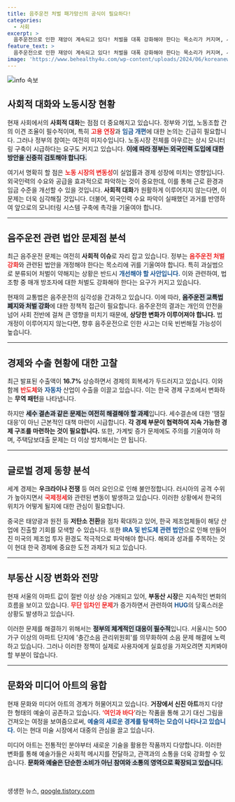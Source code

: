 ```yaml
---
title: 음주운전 처벌 패가망신의 공식이 필요하다!
categories:
  - 사회
excerpt: >
  음주운전으로 인한 재앙이 계속되고 있다! 처벌을 대폭 강화해야 한다는 목소리가 커지며, 사회적 대화의 필요성이 대두되고 있다. 과연 정부는 어떤 대책을 내놓을까? 클릭해 더 알아보세요!
feature_text: >
  음주운전으로 인한 재앙이 계속되고 있다! 처벌을 대폭 강화해야 한다는 목소리가 커지며, 사회적 대화의 필요성이 대두되고 있다. 과연 정부는 어떤 대책을 내놓을까? 클릭해 더 알아보세요!
image: 'https://www.behealthy4u.com/wp-content/uploads/2024/06/koreanews.jpg'
---
```


<p><img src="https://www.behealthy4u.com/wp-content/uploads/2024/06/koreanews.jpg" alt="info 속보" /></p>

<h2 data-ke-size="size26">사회적 대화와 노동시장 현황</h2>

<p data-ke-size="size16">현재 사회에서의 <b>사회적 대화</b>는 점점 더 중요해지고 있습니다. 정부와 기업, 노동조합 간의 이견 조율이 필수적이며, 특히 <b><span style="color: #ee2323;">고용 연장</span></b>과 <b><span style="color: #1a5490;">임금 개편</span></b>에 대한 논의는 긴급히 필요합니다. 그러나 정부의 참여는 여전히 미지수입니다. 노동시장 전체를 아우르는 상시 모니터링 구축이 시급하다는 요구도 커지고 있습니다. <b><span style="background-color: #21538527;">이에 따라 정부는 외국인력 도입에 대한 방안을 신중히 검토해야 합니다.</span></b></p>

<p data-ke-size="size16">여기서 명확히 할 점은 <b><span style="color: #ee2323;">노동 시장의 변동성</span></b>이 실업률과 경제 성장에 미치는 영향입니다. 외국인력의 수요와 공급을 효과적으로 파악하는 것이 중요한데, 이를 통해 근로 환경과 임금 수준을 개선할 수 있을 것입니다. <b>사회적 대화</b>가 원활하게 이루어지지 않는다면, 이 문제는 더욱 심각해질 것입니다. 더불어, 외국인력 수요 파악이 실패했던 과거를 반영하여 앞으로의 모니터링 시스템 구축에 촉각을 기울여야 합니다.</p>

<hr>

<h2 data-ke-size="size26">음주운전 관련 법안 문제점 분석</h2>

<p data-ke-size="size16">최근 음주운전 문제는 여전히 <b>사회적 이슈</b>로 자리 잡고 있습니다. 정부는 <b><span style="color: #ee2323;">음주운전 처벌 강화</span></b>와 관련된 법안을 개정해야 한다는 목소리에 귀를 기울여야 합니다. 특히 과실범으로 분류되어 처벌이 약해지는 상황은 반드시 <b><span style="color: #1a5490;">개선해야 할 사안입니다.</span></b> 이와 관련하여, 법 조항 중 매개 방조자에 대한 처벌도 강화해야 한다는 요구가 커지고 있습니다.</p>

<p data-ke-size="size16">현재의 교통법은 음주운전의 심각성을 간과하고 있습니다. 이에 따라, <b><span style="background-color: #21538527;">음주운전 교특법 폐지와 처벌 강화</span></b>에 대한 정책적 접근이 필요합니다. 음주운전의 결과는 개인의 안전을 넘어 사회 전반에 걸쳐 큰 영향을 미치기 때문에, <b>상당한 변화가 이루어져야 합니다.</b> 법 개정이 이루어지지 않는다면, 향후 음주운전으로 인한 사고는 더욱 빈번해질 가능성이 높습니다.</p>

<hr>

<h2 data-ke-size="size26">경제와 수출 현황에 대한 고찰</h2>

<p data-ke-size="size16">최근 발표된 수출액이 <b>16.7%</b> 상승하면서 경제의 회복세가 두드러지고 있습니다. 이와 함께 <b><span style="color: #ee2323;">반도체</span></b>와 <b><span style="color: #1a5490;">자동차</span></b> 산업이 수출을 이끌고 있습니다. 이는 한국 경제 구조에서 변화하는 <b>무역 패턴</b>을 나타냅니다.</p>

<p data-ke-size="size16">하지만 <b><span style="background-color: #21538527;">세수 결손과 같은 문제는 여전히 해결해야 할 과제</span></b>입니다. 세수결손에 대한 '땜질 대응'이 아닌 근본적인 대책 마련이 시급합니다. <b>각 경제 부문이 협력하여 지속 가능한 경제 구조를 마련하는 것이 필요합니다.</b> 또한, 가계빚 증가 문제에도 주의를 기울여야 하며, 주택담보대출 문제는 더 이상 방치해서는 안 됩니다.</p>

<hr>

<h2 data-ke-size="size26">글로벌 경제 동향 분석</h2>

<p data-ke-size="size16">세계 경제는 <b>우크라이나 전쟁</b> 등 여러 요인으로 인해 불안정합니다. 러시아의 공격 수위가 높아지면서 <b><span style="color: #ee2323;">국제정세</span></b>와 관련된 변동이 발생하고 있습니다. 이러한 상황에서 한국의 위치가 어떻게 될지에 대한 관심이 필요합니다.</p>

<p data-ke-size="size16">중국은 태양광과 원전 등 <b>저탄소 전환</b>을 점차 확대하고 있어, 한국 제조업체들이 해당 산업에 진출할 기회를 모색할 수 있습니다. 또한 <b><span style="color: #1a5490;">IRA 및 반도체 관련 법안</span></b>으로 인해 만들어진 미국의 제조업 투자 환경도 적극적으로 파악해야 합니다. 해외과 성과를 주목하는 것이 현대 한국 경제에 중요한 도전 과제가 되고 있습니다.</p>

<hr>

<h2 data-ke-size="size26">부동산 시장 변화와 전망</h2>

<p data-ke-size="size16">현재 서울의 아파트 값이 절반 이상 상승 거래되고 있어, <b>부동산 시장</b>은 지속적인 변화의 흐름을 보이고 있습니다. <b><span style="color: #ee2323;">무단 임차인 문제</span></b>가 증가하면서 관련하여 <b><span style="color: #1a5490;">HUG</span></b>의 당혹스러운 상황도 발생하고 있습니다.</p>

<p data-ke-size="size16">이러한 문제를 해결하기 위해서는 <b><span style="background-color: #21538527;">정부의 체계적인 대응이 필수적</span></b>입니다. 서울시는 500가구 이상의 아파트 단지에 '충간소음 관리위원회'를 의무화하여 소음 문제 해결에 노력하고 있습니다. 그러나 이러한 정책이 실제로 사용자에게 실효성을 가져오려면 지켜봐야 할 부분이 많습니다.</p>

<hr>

<h2 data-ke-size="size26">문화와 미디어 아트의 융합</h2>

<p data-ke-size="size16">현재 문화와 미디어 아트의 경계가 허물어지고 있습니다. <b>거장에서 신진 아트</b>까지 다양한 형태의 예술이 공존하고 있습니다. <b><span style="color: #ee2323;">‘여인과 바다’</span></b>라는 작품을 통해 고기 대신 그림을 건져오는 여정을 보여줌으로써, <b><span style="color: #1a5490;">예술의 새로운 경계를 탐색하는 모습이 나타나고 있습니다.</span></b> 이는 현대 미술 시장에서 대중의 관심을 끌고 있습니다.</p>

<p data-ke-size="size16">미디어 아트는 전통적인 분야부터 새로운 기술을 활용한 작품까지 다양합니다. 이러한 변화를 통해 예술가들은 사회적 메시지를 전달하고, 관객과의 소통을 더욱 강화할 수 있습니다. <b><span style="background-color: #21538527;">문화와 예술은 단순한 소비가 아닌 참여와 소통의 영역으로 확장되고 있습니다.</span></b></p>

<p data-ke-size="size16">&nbsp;</p>
생생한 뉴스, <a href="https://qoogle.tistory.com" rel="dofollow">qoogle.tistory.com</a>


